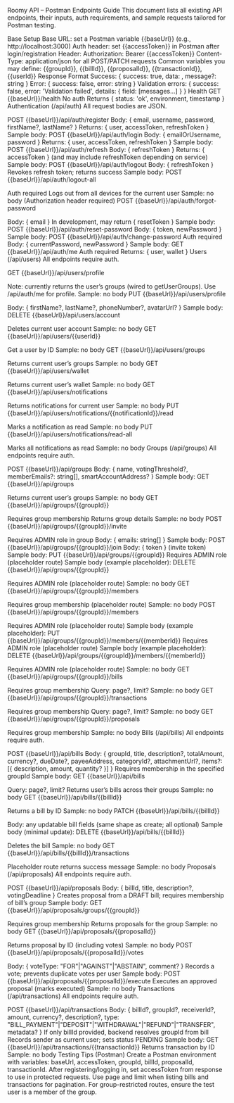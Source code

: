 Roomy API – Postman Endpoints Guide
This document lists all existing API endpoints, their inputs, auth requirements, and sample requests tailored for Postman testing.

Base Setup
Base URL: set a Postman variable {{baseUrl}} (e.g., http://localhost:3000)
Auth header: set {{accessToken}} in Postman after login/registration
Header: Authorization: Bearer {{accessToken}}
Content-Type: application/json for all POST/PATCH requests
Common variables you may define: {{groupId}}, {{billId}}, {{proposalId}}, {{transactionId}}, {{userId}}
Response Format
Success: { success: true, data: <any>, message?: string }
Error: { success: false, error: string }
Validation errors: { success: false, error: 'Validation failed', details: { field: [messages...] } }
Health
GET {{baseUrl}}/health
No auth
Returns { status: 'ok', environment, timestamp }
Authentication (/api/auth)
All request bodies are JSON.

POST {{baseUrl}}/api/auth/register
Body: { email, username, password, firstName?, lastName? }
Returns: { user, accessToken, refreshToken }
Sample body:
POST {{baseUrl}}/api/auth/login
Body: { emailOrUsername, password }
Returns: { user, accessToken, refreshToken }
Sample body:
POST {{baseUrl}}/api/auth/refresh
Body: { refreshToken }
Returns: { accessToken } (and may include refreshToken depending on service)
Sample body:
POST {{baseUrl}}/api/auth/logout
Body: { refreshToken }
Revokes refresh token; returns success
Sample body:
POST {{baseUrl}}/api/auth/logout-all

Auth required
Logs out from all devices for the current user
Sample: no body (Authorization header required)
POST {{baseUrl}}/api/auth/forgot-password

Body: { email }
In development, may return { resetToken }
Sample body:
POST {{baseUrl}}/api/auth/reset-password
Body: { token, newPassword }
Sample body:
POST {{baseUrl}}/api/auth/change-password
Auth required
Body: { currentPassword, newPassword }
Sample body:
GET {{baseUrl}}/api/auth/me
Auth required
Returns: { user, wallet }
Users (/api/users)
All endpoints require auth.

GET {{baseUrl}}/api/users/profile

Note: currently returns the user’s groups (wired to getUserGroups). Use /api/auth/me for profile.
Sample: no body
PUT {{baseUrl}}/api/users/profile

Body: { firstName?, lastName?, phoneNumber?, avatarUrl? }
Sample body:
DELETE {{baseUrl}}/api/users/account

Deletes current user account
Sample: no body
GET {{baseUrl}}/api/users/{{userId}}

Get a user by ID
Sample: no body
GET {{baseUrl}}/api/users/groups

Returns current user’s groups
Sample: no body
GET {{baseUrl}}/api/users/wallet

Returns current user’s wallet
Sample: no body
GET {{baseUrl}}/api/users/notifications

Returns notifications for current user
Sample: no body
PUT {{baseUrl}}/api/users/notifications/{{notificationId}}/read

Marks a notification as read
Sample: no body
PUT {{baseUrl}}/api/users/notifications/read-all

Marks all notifications as read
Sample: no body
Groups (/api/groups)
All endpoints require auth.

POST {{baseUrl}}/api/groups
Body: { name, votingThreshold?, memberEmails?: string[], smartAccountAddress? }
Sample body:
GET {{baseUrl}}/api/groups

Returns current user’s groups
Sample: no body
GET {{baseUrl}}/api/groups/{{groupId}}

Requires group membership
Returns group details
Sample: no body
POST {{baseUrl}}/api/groups/{{groupId}}/invite

Requires ADMIN role in group
Body: { emails: string[] }
Sample body:
POST {{baseUrl}}/api/groups/{{groupId}}/join
Body: { token } (invite token)
Sample body:
PUT {{baseUrl}}/api/groups/{{groupId}}
Requires ADMIN role (placeholder route)
Sample body (example placeholder):
DELETE {{baseUrl}}/api/groups/{{groupId}}

Requires ADMIN role (placeholder route)
Sample: no body
GET {{baseUrl}}/api/groups/{{groupId}}/members

Requires group membership (placeholder route)
Sample: no body
POST {{baseUrl}}/api/groups/{{groupId}}/members

Requires ADMIN role (placeholder route)
Sample body (example placeholder):
PUT {{baseUrl}}/api/groups/{{groupId}}/members/{{memberId}}
Requires ADMIN role (placeholder route)
Sample body (example placeholder):
DELETE {{baseUrl}}/api/groups/{{groupId}}/members/{{memberId}}

Requires ADMIN role (placeholder route)
Sample: no body
GET {{baseUrl}}/api/groups/{{groupId}}/bills

Requires group membership
Query: page?, limit?
Sample: no body
GET {{baseUrl}}/api/groups/{{groupId}}/transactions

Requires group membership
Query: page?, limit?
Sample: no body
GET {{baseUrl}}/api/groups/{{groupId}}/proposals

Requires group membership
Sample: no body
Bills (/api/bills)
All endpoints require auth.

POST {{baseUrl}}/api/bills
Body: { groupId, title, description?, totalAmount, currency?, dueDate?, payeeAddress, categoryId?, attachmentUrl?, items?: [{ description, amount, quantity? }] }
Requires membership in the specified groupId
Sample body:
GET {{baseUrl}}/api/bills

Query: page?, limit?
Returns user’s bills across their groups
Sample: no body
GET {{baseUrl}}/api/bills/{{billId}}

Returns a bill by ID
Sample: no body
PATCH {{baseUrl}}/api/bills/{{billId}}

Body: any updatable bill fields (same shape as create; all optional)
Sample body (minimal update):
DELETE {{baseUrl}}/api/bills/{{billId}}

Deletes the bill
Sample: no body
GET {{baseUrl}}/api/bills/{{billId}}/transactions

Placeholder route returns success message
Sample: no body
Proposals (/api/proposals)
All endpoints require auth.

POST {{baseUrl}}/api/proposals
Body: { billId, title, description?, votingDeadline }
Creates proposal from a DRAFT bill; requires membership of bill’s group
Sample body:
GET {{baseUrl}}/api/proposals/groups/{{groupId}}

Requires group membership
Returns proposals for the group
Sample: no body
GET {{baseUrl}}/api/proposals/{{proposalId}}

Returns proposal by ID (including votes)
Sample: no body
POST {{baseUrl}}/api/proposals/{{proposalId}}/votes

Body: { voteType: "FOR"|"AGAINST"|"ABSTAIN", comment? }
Records a vote; prevents duplicate votes per user
Sample body:
POST {{baseUrl}}/api/proposals/{{proposalId}}/execute
Executes an approved proposal (marks executed)
Sample: no body
Transactions (/api/transactions)
All endpoints require auth.

POST {{baseUrl}}/api/transactions
Body: { billId?, groupId?, receiverId?, amount, currency?, description?, type: "BILL_PAYMENT"|"DEPOSIT"|"WITHDRAWAL"|"REFUND"|"TRANSFER", metadata? }
If only billId provided, backend resolves groupId from bill
Records sender as current user; sets status PENDING
Sample body:
GET {{baseUrl}}/api/transactions/{{transactionId}}
Returns transaction by ID
Sample: no body
Testing Tips (Postman)
Create a Postman environment with variables: baseUrl, accessToken, groupId, billId, proposalId, transactionId.
After registering/logging in, set accessToken from response to use in protected requests.
Use page and limit when listing bills and transactions for pagination.
For group-restricted routes, ensure the test user is a member of the group.

